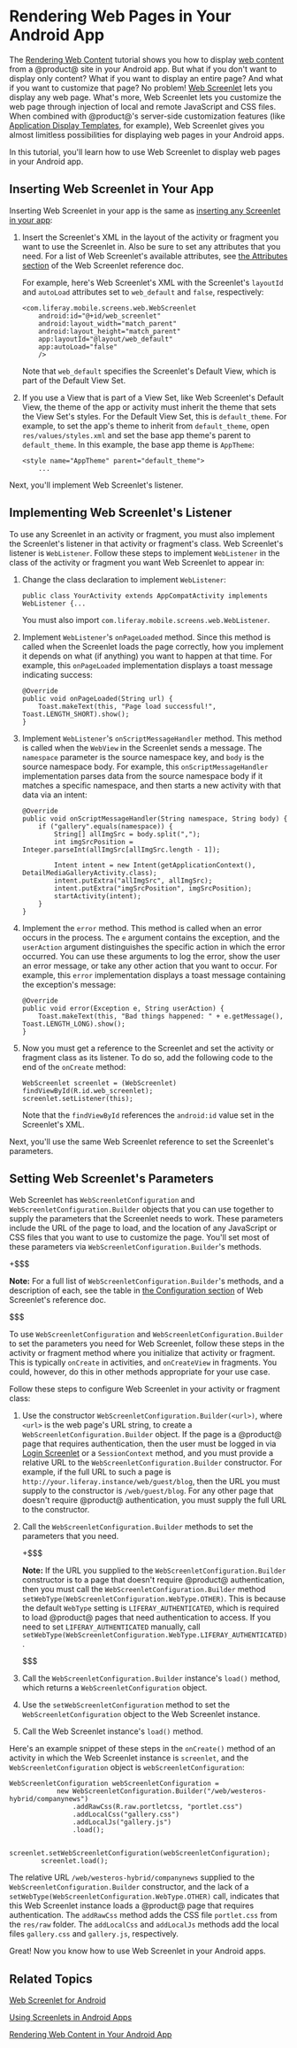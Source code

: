 # Rendering Web Pages in Your Android App

The 
[Rendering Web Content](/develop/tutorials/-/knowledge_base/7-0/rendering-web-content-in-your-android-app) 
tutorial shows you how to display 
[web content](/discover/portal/-/knowledge_base/7-0/creating-web-content) 
from a @product@ site in your Android app. But what if you don't want to display 
only content? What if you want to display an entire page? And what if you want 
to customize that page? No problem! 
[Web Screenlet](/develop/reference/-/knowledge_base/7-0/web-screenlet-for-android) 
lets you display any web page. What's more, Web Screenlet lets you customize the 
web page through injection of local and remote JavaScript and CSS files. When 
combined with @product@'s server-side customization features (like 
[Application Display Templates](/discover/portal/-/knowledge_base/7-0/styling-apps-with-application-display-templates), 
for example), Web Screenlet gives you almost limitless possibilities for 
displaying web pages in your Android apps. 

In this tutorial, you'll learn how to use Web Screenlet to display web pages in 
your Android app. 

## Inserting Web Screenlet in Your App

Inserting Web Screenlet in your app is the same as 
[inserting any Screenlet in your app](/develop/tutorials/-/knowledge_base/7-0/using-screenlets-in-android-apps): 

1.  Insert the Screenlet's XML in the layout of the activity or fragment you 
    want to use the Screenlet in. Also be sure to set any attributes that you 
    need. For a list of Web Screenlet's available attributes, see 
    [the Attributes section](/develop/reference/-/knowledge_base/7-0/web-screenlet-for-android#attributes) 
    of the Web Screenlet reference doc. 

    For example, here's Web Screenlet's XML with the Screenlet's `layoutId` and 
    `autoLoad` attributes set to `web_default` and `false`, respectively: 

        <com.liferay.mobile.screens.web.WebScreenlet
            android:id="@+id/web_screenlet"
            android:layout_width="match_parent"
            android:layout_height="match_parent"
            app:layoutId="@layout/web_default"
            app:autoLoad="false"
            /> 

    Note that `web_default` specifies the Screenlet's Default View, which is 
    part of the Default View Set. 

2.  If you use a View that is part of a View Set, like Web Screenlet's Default 
    View, the theme of the app or activity must inherit the theme that sets the 
    View Set's styles. For the Default View Set, this is `default_theme`. For 
    example, to set the app's theme to inherit from `default_theme`, open  `res/values/styles.xml` and set the base app theme's parent to 
    `default_theme`. In this example, the base app theme is `AppTheme`: 

        <style name="AppTheme" parent="default_theme">
            ...

Next, you'll implement Web Screenlet's listener. 

## Implementing Web Screenlet's Listener

To use any Screenlet in an activity or fragment, you must also implement the 
Screenlet's listener in that activity or fragment's class. Web Screenlet's 
listener is `WebListener`. Follow these steps to implement `WebListener` in the 
class of the activity or fragment you want Web Screenlet to appear in: 

1.  Change the class declaration to implement `WebListener`: 

        public class YourActivity extends AppCompatActivity implements WebListener {...

    You must also import `com.liferay.mobile.screens.web.WebListener`.

2.  Implement `WebListener`'s `onPageLoaded` method. Since this method is called 
    when the Screenlet loads the page correctly, how you implement it depends on 
    what (if anything) you want to happen at that time. For example, this 
    `onPageLoaded` implementation displays a toast message indicating success: 

        @Override
        public void onPageLoaded(String url) {
            Toast.makeText(this, "Page load successful!", Toast.LENGTH_SHORT).show();
        }

3.  Implement `WebListener`'s `onScriptMessageHandler` method. This method is 
    called when the `WebView` in the Screenlet sends a message. The `namespace` 
    parameter is the source namespace key, and `body` is the source namespace 
    body. For example, this `onScriptMessageHandler` implementation parses data 
    from the source namespace body if it matches a specific namespace, and then 
    starts a new activity with that data via an intent: 

        @Override
        public void onScriptMessageHandler(String namespace, String body) {
            if ("gallery".equals(namespace)) {
                String[] allImgSrc = body.split(",");
                int imgSrcPosition = Integer.parseInt(allImgSrc[allImgSrc.length - 1]);

                Intent intent = new Intent(getApplicationContext(), DetailMediaGalleryActivity.class);
                intent.putExtra("allImgSrc", allImgSrc);
                intent.putExtra("imgSrcPosition", imgSrcPosition);
                startActivity(intent);
            }
        }

4.  Implement the `error` method. This method is called when an error occurs in 
    the process. The `e` argument contains the exception, and the `userAction` 
    argument distinguishes the specific action in which the error occurred. You 
    can use these arguments to log the error, show the user an error message, or 
    take any other action that you want to occur. For example, this `error` 
    implementation displays a toast message containing the exception's message: 

        @Override
        public void error(Exception e, String userAction) {
            Toast.makeText(this, "Bad things happened: " + e.getMessage(), Toast.LENGTH_LONG).show();
        }

5.  Now you must get a reference to the Screenlet and set the activity or 
    fragment class as its listener. To do so, add the following code to the end 
    of the `onCreate` method: 

        WebScreenlet screenlet = (WebScreenlet) findViewById(R.id.web_screenlet);
        screenlet.setListener(this);

    Note that the `findViewById` references the `android:id` value set in the 
    Screenlet's XML. 

Next, you'll use the same Web Screenlet reference to set the Screenlet's 
parameters. 

## Setting Web Screenlet's Parameters

Web Screenlet has `WebScreenletConfiguration` and 
`WebScreenletConfiguration.Builder` objects that you can use together to supply 
the parameters that the Screenlet needs to work. These parameters include the 
URL of the page to load, and the location of any JavaScript or CSS files that 
you want to use to customize the page. You'll set most of these parameters via 
`WebScreenletConfiguration.Builder`'s methods. 

+$$$

**Note:** For a full list of `WebScreenletConfiguration.Builder`'s methods, and 
a description of each, see the table in 
[the Configuration section](/develop/reference/-/knowledge_base/7-0/web-screenlet-for-android#configuration) 
of Web Screenlet's reference doc. 

$$$

To use `WebScreenletConfiguration` and `WebScreenletConfiguration.Builder` to 
set the parameters you need for Web Screenlet, follow these steps in the 
activity or fragment method where you initialize that activity or fragment. This 
is typically `onCreate` in activities, and `onCreateView` in fragments. You 
could, however, do this in other methods appropriate for your use case. 

Follow these steps to configure Web Screenlet in your activity or fragment 
class: 

1.  Use the constructor `WebScreenletConfiguration.Builder(<url>)`, where 
    `<url>` is the web page's URL string, to create a 
    `WebScreenletConfiguration.Builder` object. If the page is a @product@ page 
    that requires authentication, then the user must be logged in via 
    [Login Screenlet](/develop/reference/-/knowledge_base/7-0/loginscreenlet-for-android) 
    or a `SessionContext` method, and you must provide a relative URL to the 
    `WebScreenletConfiguration.Builder` constructor. For example, if the full 
    URL to such a page is `http://your.liferay.instance/web/guest/blog`, then 
    the URL you must supply to the constructor is `/web/guest/blog`. For any 
    other page that doesn't require @product@ authentication, you must supply 
    the full URL to the constructor. 

2.  Call the `WebScreenletConfiguration.Builder` methods to set the parameters 
    that you need. 

    +$$$

    **Note:** If the URL you supplied to the `WebScreenletConfiguration.Builder` 
    constructor is to a page that doesn't require @product@ authentication, then 
    you must call the `WebScreenletConfiguration.Builder` method 
    `setWebType(WebScreenletConfiguration.WebType.OTHER)`. This is because the 
    default `WebType` setting is `LIFERAY_AUTHENTICATED`, which is required to 
    load @product@ pages that need authentication to access. If you need to set 
    `LIFERAY_AUTHENTICATED` manually, call 
    `setWebType(WebScreenletConfiguration.WebType.LIFERAY_AUTHENTICATED)`. 

    $$$

3.  Call the `WebScreenletConfiguration.Builder` instance's `load()` method, 
    which returns a `WebScreenletConfiguration` object. 

4.  Use the `setWebScreenletConfiguration` method to set the 
    `WebScreenletConfiguration` object to the Web Screenlet instance. 

5.  Call the Web Screenlet instance's `load()` method. 

Here's an example snippet of these steps in the `onCreate()` method of an 
activity in which the Web Screenlet instance is `screenlet`, and the 
`WebScreenletConfiguration` object is `webScreenletConfiguration`: 

    WebScreenletConfiguration webScreenletConfiguration =
                new WebScreenletConfiguration.Builder("/web/westeros-hybrid/companynews")
                    .addRawCss(R.raw.portletcss, "portlet.css")
                    .addLocalCss("gallery.css")
                    .addLocalJs("gallery.js")
                    .load();

            screenlet.setWebScreenletConfiguration(webScreenletConfiguration);
            screenlet.load();

The relative URL `/web/westeros-hybrid/companynews` supplied to the 
`WebScreenletConfiguration.Builder` constructor, and the lack of a 
`setWebType(WebScreenletConfiguration.WebType.OTHER)` call, indicates that this 
Web Screenlet instance loads a @product@ page that requires authentication. The 
`addRawCss` method adds the CSS file `portlet.css` from the `res/raw` folder. 
The `addLocalCss` and `addLocalJs` methods add the local files `gallery.css` and 
`gallery.js`, respectively. 

Great! Now you know how to use Web Screenlet in your Android apps. 

## Related Topics

[Web Screenlet for Android](/develop/reference/-/knowledge_base/7-0/web-screenlet-for-android)

[Using Screenlets in Android Apps](/develop/tutorials/-/knowledge_base/7-0/using-screenlets-in-android-apps)

[Rendering Web Content in Your Android App](/develop/tutorials/-/knowledge_base/7-0/rendering-web-content-in-your-android-app)
